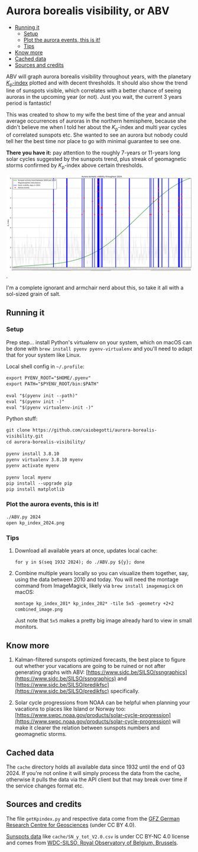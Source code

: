 # Aurora borealis visibility, or ABV

<!-- TOC start (generated with https://github.com/derlin/bitdowntoc) -->

- [Running it](#running-it)
   * [Setup](#setup)
   * [Plot the aurora events, this is it!](#plot-the-aurora-events-this-is-it)
   * [Tips](#tips)
- [Know more](#know-more)
- [Cached data](#cached-data)
- [Sources and credits](#sources-and-credits)

<!-- TOC end -->

ABV will graph aurora borealis visibility throughout years, with the planetary [_K_<sub>p</sub>-index](https://en.wikipedia.org/wiki/K-index) plotted and with decent thresholds. It should also show the trend line of sunspots visible, which correlates with a better chance of seeing auroras in the upcoming year (or not). Just you wait, the current 3 years period is fantastic!

This was created to show to my wife the best time of the year and annual average occurrences of auroras in the northern hemisphere, because she didn't believe me when I told her about the _K_<sub>p</sub>-index and multi year cycles of correlated sunspots etc. She wanted to see an aurora but nobody could tell her the best time nor place to go with minimal guarantee to see one.

**There you have it:** pay attention to the roughly 7-years or 11-years long solar cycles suggested by the sunspots trend, plus streak of geomagnetic storms confirmed by _K_<sub>p</sub>-index above certain thresholds.

![Graph example for 2024](example.png "Graph example for 2024").

I'm a complete ignorant and armchair nerd about this, so take it all with a sol-sized grain of salt.

<!-- TOC --><a name="running-it"></a>
## Running it

<!-- TOC --><a name="setup"></a>
### Setup

Prep step... install Python's virtualenv on your system, which on macOS can be done with `brew install pyenv pyenv-virtualenv` and you'll need to adapt that for your system like Linux.

Local shell config in `~/.profile`:

```
export PYENV_ROOT="$HOME/.pyenv"
export PATH="$PYENV_ROOT/bin:$PATH"

eval "$(pyenv init --path)"
eval "$(pyenv init -)"
eval "$(pyenv virtualenv-init -)"
```

Python stuff:

```
git clone https://github.com/caiobegotti/aurora-borealis-visibility.git
cd aurora-borealis-visibility/

pyenv install 3.8.10
pyenv virtualenv 3.8.10 myenv
pyenv activate myenv

pyenv local myenv
pip install --upgrade pip
pip install matplotlib
```

<!-- TOC --><a name="plot-the-aurora-events-this-is-it"></a>
### Plot the aurora events, this is it!

```
./ABV.py 2024
open kp_index_2024.png
```

<!-- TOC --><a name="tips"></a>
### Tips

1. Download all available years at once, updates local cache:
	```
	for y in $(seq 1932 2024); do ./ABV.py ${y}; done
	```

1. Combine multiple years locally so you can visualize them together, say, using the data between 2010 and today. You will need the montage command from ImageMagick, likely via `brew install imagemagick` on macOS:

	```
	montage kp_index_201* kp_index_202* -tile 5x5 -geometry +2+2 combined_image.png
	```
	
	Just note that `5x5` makes a pretty big image already hard to view in small monitors.

<!-- TOC --><a name="know-more"></a>
## Know more

1. Kalman-filtered sunspots optimized forecasts, the best place to figure out whether your vacations are going to be ruined or not after generating graphs with ABV: [https://www.sidc.be/SILSO/ssngraphics](https://www.sidc.be/SILSO/ssngraphics) and [https://www.sidc.be/SILSO/predikfsc](https://www.sidc.be/SILSO/predikfsc) specifically.

1. Solar cycle progressions from NOAA can be helpful when planning your vacations to places like Island or Norway too: [https://www.swpc.noaa.gov/products/solar-cycle-progression](https://www.swpc.noaa.gov/products/solar-cycle-progression) will make it clearer the relation between sunspots numbers and geomagnetic storms.

<!-- TOC --><a name="cached-data"></a>
## Cached data

The `cache` directory holds all available data since 1932 until the end of Q3 2024. If you're not online it will simply process the data from the cache, otherwise it pulls the data via the API client but that may break over time if the service changes format etc.

<!-- TOC --><a name="sources-and-credits"></a>
## Sources and credits

The file `getKpindex.py` and respective data come from the [GFZ German Research Centre for Geosciences](https://kp.gfz-potsdam.de/en/data) (under CC BY 4.0).

[Sunspots data](https://www.sidc.be/SILSO/infosnytot) like `cache/SN_y_tot_V2.0.csv` is under CC BY-NC 4.0 license and comes from [WDC-SILSO, Royal Observatory of Belgium, Brussels](https://www.sidc.be/SILSO/datafiles).
